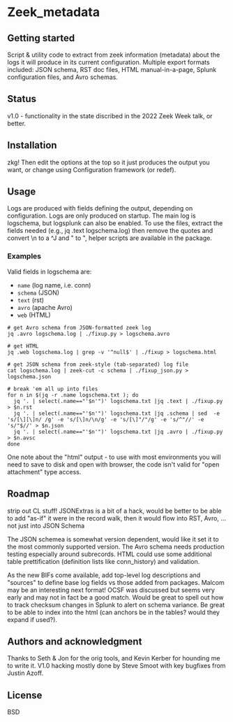 # Zeek_metadata

## Getting started

Script & utility code to extract from zeek information (metadata) about the logs it will produce in its current configuration.  Multiple export formats included: JSON schema, RST doc files, HTML manual-in-a-page, Splunk configuration files, and Avro schemas.

## Status

v1.0 - functionality in the state discribed in the 2022 Zeek Week talk, or better.

## Installation
zkg!
Then edit the options at the top so it just produces the output you want, or change using Configuration framework (or redef).

## Usage
Logs are produced with fields defining the output, depending on configuration.  Logs are only produced on startup.  The main log is logschema, but logsplunk can also be enabled.  To use the files, extract the fields needed (e.g., jq .text logschema.log) then remove the quotes and convert \n to a ^J and \" to ", helper scripts are available in the package.

### Examples

Valid fields in logschema are:
  * `name` (log name, i.e. conn)
  * `schema` (JSON)
  * `text` (rst)
  * `avro` (apache Avro)
  * `web` (HTML)

```
# get Avro schema from JSON-formatted zeek log
jq .avro logschema.log | ./fixup.py > logschema.avro

# get HTML
jq .web logschema.log | grep -v '^null$' | ./fixup > logschema.html

# get JSON schema from zeek-style (tab-separated) log file
cat logschema.log | zeek-cut -c schema | ./fixup_json.py > logschema.json

# break 'em all up into files
for n in $(jq -r .name logschema.txt ); do
  jq '. | select(.name=="'$n'")' logschema.txt |jq .text | ./fixup.py > $n.rst
  jq '. | select(.name=="'$n'")' logschema.txt |jq .schema | sed  -e 's/[\][\]n/ /g' -e 's/[\]n/\n/g' -e 's/[\]"/"/g' -e 's/^"//' -e 's/"$//' > $n.json
  jq '. | select(.name=="'$n'")' logschema.txt |jq .avro | ./fixup.py > $n.avsc
done

```

One note about the "html" output - to use with most environments you will need to save to disk and open with browser, the code isn't valid for "open attachment" type access.

## Roadmap

strip out CL stuff!
JSONExtras is a bit of a hack, would be better to be able to add "as-if" it were in the record walk, then it would flow into RST, Avro, ... not just into JSON Schema

The JSON schemea is somewhat version dependent, would like it set it to the most commonly supported version.
The Avro schema needs production testing especially around subrecords.
HTML could use some additional table prettification (definition lists like conn_history) and validation.

As the new BIFs come available, add top-level log descriptions and "sources" to define base log fields vs those added from packages.  Malcom may be an interesting next format!  OCSF was discussed but seems very early and may not in fact be a good match.  Would be great to spell out how to track checksum changes in Splunk to alert on schema variance.  Be great to be able to index into the html (can anchors be in the tables? would they expand if used?).

## Authors and acknowledgment
Thanks to Seth & Jon for the orig tools, and Kevin Kerber for hounding me to write it.  V1.0 hacking mostly done by Steve Smoot with key bugfixes from Justin Azoff.

## License
BSD


